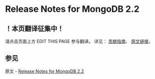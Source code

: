 # Release Notes for MongoDB 2.2

## ！本页翻译征集中！

请点击页面上方 EDIT THIS PAGE 参与翻译。
详见：
[贡献指南]( https://github.com/JinMuInfo/MongoDB-Manual-zh/blob/master/CONTRIBUTING.md )、
[原文链接](  https://docs.mongodb.com/manual/release-notes/2.2/  )。

## 参见

原文 - [Release Notes for MongoDB 2.2]( https://docs.mongodb.com/manual/release-notes/2.2/ )

